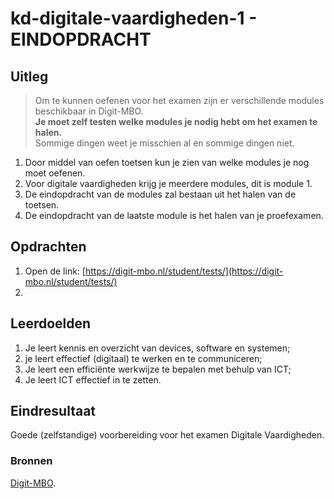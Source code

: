 # kd-digitale-vaardigheden-1 - EINDOPDRACHT

## Uitleg
> Om te kunnen oefenen voor het examen zijn er verschillende modules beschikbaar in Digit-MBO.  
> **Je moet zelf testen welke modules je nodig hebt om het examen te halen.**  
> Sommige dingen weet je misschien al en sommige dingen niet.

1. Door middel van oefen toetsen kun je zien van welke modules je nog moet oefenen.
2. Voor digitale vaardigheden krijg je meerdere modules, dit is module 1.  
3. De eindopdracht van de modules zal bestaan uit het halen van de toetsen.  
4. De eindopdracht van de laatste module is het halen van je proefexamen.

## Opdrachten
1. Open de link: [https://digit-mbo.nl/student/tests/](https://digit-mbo.nl/student/tests/)
2. 


## Leerdoelden
1. Je leert kennis en overzicht van devices, software en systemen;
2. je leert effectief (digitaal) te werken en te communiceren;
3. Je leert een efficiënte werkwijze te bepalen met behulp van ICT;
4. Je leert ICT effectief in te zetten.

## Eindresultaat
Goede (zelfstandige) voorbereiding voor het examen Digitale Vaardigheden.

### Bronnen
[Digit-MBO](https://digit-mbo.nl/).